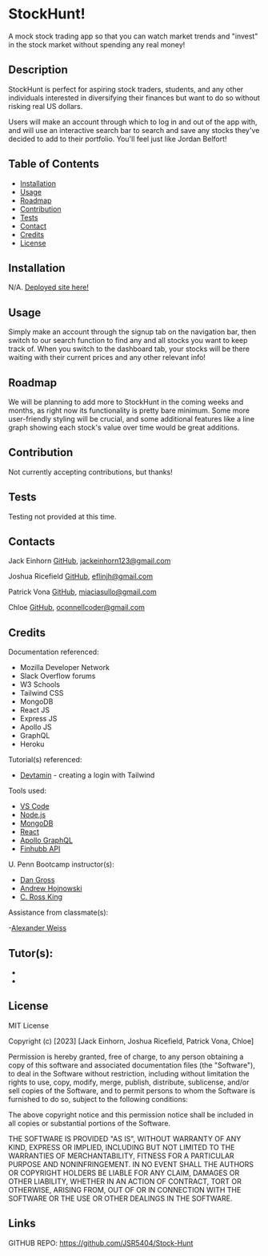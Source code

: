 # StockHunt!
A mock stock trading app so that you can watch market trends and "invest" in the stock market without spending any real money! 

## Description
StockHunt is perfect for aspiring stock traders, students, and any other individuals interested in diversifying their finances but want to do so without risking real US dollars. 

Users will make an account through which to log in and out of the app with, and will use an interactive search bar to search and save any stocks they've decided to add to their portfolio. You'll feel just like Jordan Belfort!


## Table of Contents
- [Installation](#installation)
- [Usage](#usage)
- [Roadmap](#roadmap)
- [Contribution](#contribution)
- [Tests](#tests)
- [Contact](#contact)
- [Credits](#credits)
- [License](#license)


## Installation

N/A. [Deployed site here!]()


## Usage

Simply make an account through the signup tab on the navigation bar, then switch to our search function to find any and all stocks you want to keep track of. When you switch to the dashboard tab, your stocks will be there waiting with their current prices and any other relevant info!


## Roadmap

We will be planning to add more to StockHunt in the coming weeks and months, as right now its functionality is pretty bare minimum. Some more user-friendly styling will be crucial, and some additional features like a line graph showing each stock's value over time would be great additions. 


## Contribution

Not currently accepting contributions, but thanks!


## Tests

Testing not provided at this time.


## Contacts

Jack Einhorn [GitHub](https://github.com/skullkid4200), [jackeinhorn123@gmail.com](mailto:jackeinhorn123@gmail.com)

Joshua Ricefield [GitHub](https://github.com/JoshEflin), [eflinjh@gmail.com](mailto:eflinjh@gmail.com)

Patrick Vona [GitHub](https://github.com/miacias), [miaciasullo@gmail.com](mailto:miaciasullo@gmail.com)

Chloe  [GitHub](https://github.com/OConnell-Coder), [oconnellcoder@gmail.com](mailto:oconnellcoder@gmail.com)


## Credits

Documentation referenced:

- Mozilla Developer Network
- Slack Overflow forums
- W3 Schools
- Tailwind CSS
- MongoDB
- React JS
- Express JS
- Apollo JS
- GraphQL
- Heroku

Tutorial(s) referenced:

- [Devtamin](https://www.youtube.com/watch?v=We5HZSS2sHM) - creating a login with Tailwind


Tools used:

- [VS Code](https://code.visualstudio.com/)
- [Node.js](https://nodejs.org/en/)
- [MongoDB](https://www.mongodb.com/)
- [React](https://react.dev/)
- [Apollo GraphQL](https://www.apollographql.com/)
- [Finhubb API](https://finnhub.io/docs/api)

U. Penn Bootcamp instructor(s): 

- [Dan Gross](https://github.com/DanielWGross)
- [Andrew Hojnowski](https://github.com/aHojo)
- [C. Ross King](https://github.com/RomeoKilo125/)

Assistance from classmate(s):

-[Alexander Weiss](https://github.com/alexander1262)

Tutor(s):
- 
- 
- 


## License

MIT License

Copyright (c) [2023] [Jack Einhorn, Joshua Ricefield, Patrick Vona, Chloe]

Permission is hereby granted, free of charge, to any person obtaining a copy of this software and associated documentation files (the "Software"), to deal in the Software without restriction, including without limitation the rights to use, copy, modify, merge, publish, distribute, sublicense, and/or sell copies of the Software, and to permit persons to whom the Software is furnished to do so, subject to the following conditions:

The above copyright notice and this permission notice shall be included in all copies or substantial portions of the Software.

THE SOFTWARE IS PROVIDED "AS IS", WITHOUT WARRANTY OF ANY KIND, EXPRESS OR IMPLIED, INCLUDING BUT NOT LIMITED TO THE WARRANTIES OF MERCHANTABILITY, FITNESS FOR A PARTICULAR PURPOSE AND NONINFRINGEMENT. IN NO EVENT SHALL THE AUTHORS OR COPYRIGHT HOLDERS BE LIABLE FOR ANY CLAIM, DAMAGES OR OTHER LIABILITY, WHETHER IN AN ACTION OF CONTRACT, TORT OR OTHERWISE, ARISING FROM, OUT OF OR IN CONNECTION WITH THE SOFTWARE OR THE USE OR OTHER DEALINGS IN THE SOFTWARE.

## Links
GITHUB REPO: https://github.com/JSR5404/Stock-Hunt